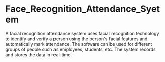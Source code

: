 # Face_Recognition_Attendance_Syetem
A facial recognition attendance system uses facial recognition technology to identify and verify a person using the person's facial features and automatically mark attendance.  The software can be used for different groups of people such as employees, students, etc. The system records and stores the data in real-time.

